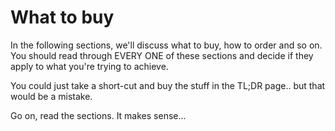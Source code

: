 # What to buy

In the following sections, we'll discuss what to buy, how to order and so on. You should read through EVERY ONE of these sections and decide if they apply to what you're trying to achieve.

You could just take a short-cut and buy the stuff in the TL;DR page.. but that would be a mistake.

Go on, read the sections. It makes sense...
